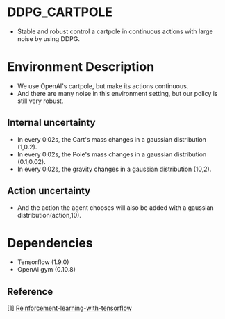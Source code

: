 # DDPG_CARTPOLE
-  Stable and robust control a cartpole in continuous actions with large noise by using DDPG.

# Environment Description
-  We use OpenAI's cartpole, but make its actions continuous.
-  And there are many noise in this environment setting, but our policy is still very robust.
## Internal uncertainty
-  In every 0.02s, the Cart's mass changes in a gaussian distribution (1,0.2).
-  In every 0.02s, the Pole's mass changes in a gaussian distribution (0.1,0.02).
-  In every 0.02s, the gravity changes in a gaussian distribution (10,2).
## Action uncertainty
-  And the action the agent chooses will also be added with a gaussian distribution(action,10).

# Dependencies
- Tensorflow (1.9.0)
- OpenAi gym (0.10.8)

 ## Reference
[1] [Reinforcement-learning-with-tensorflow](https://github.com/MorvanZhou/Reinforcement-learning-with-tensorflow)  

